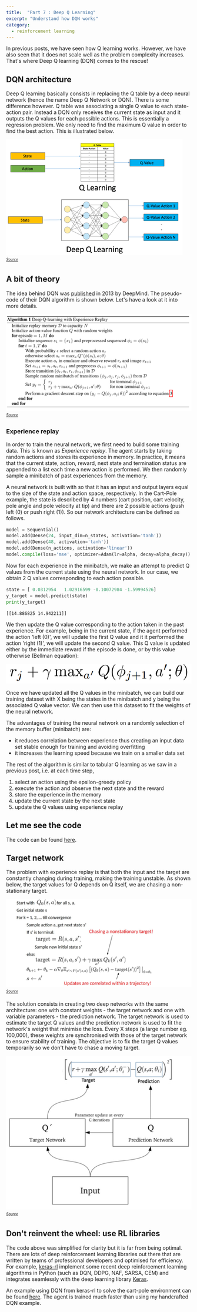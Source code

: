 ```yaml
---
title:  "Part 7 : Deep Q Learning"
excerpt: "Understand how DQN works"
category:
  - reinforcement learning
---
```


In previous posts, we have seen how Q learning works. However, we have also seen that it does not scale well as the problem complexity increases. That's where Deep Q learning (DQN) comes to the rescue!

## DQN architecture

Deep Q learning basically consists in replacing the Q table by a deep neural network (hence the name Deep Q Network or DQN). There is some difference however. Q table was associating a single Q value to each state-action pair. Instead a DQN only receives the current state as input and it outputs the Q values for each possible actions. This is essentially a regression problem. We only need to find the maximum Q value in order to find the best action. This is illustrated below.


![Q learning vs DQN](/assets/images/datamachinist/Q-learning_vs_DQN.png)
<sub><sup>*[Source](https://www.analyticsvidhya.com/blog/2019/04/introduction-deep-q-learning-python/)*</sup></sub>

## A bit of theory

The idea behind DQN was [published](https://arxiv.org/abs/1312.5602) in 2013 by DeepMind. The pseudo-code of their DQN algorithm is shown below. Let's have a look at it into more details.


![Q learning vs DQN](/assets/images/datamachinist/DQN_algo.png)
<sub><sup>*[Source](https://arxiv.org/abs/1312.5602)*</sup></sub>

### Experience replay

In order to train the neural network, we first need to build some training data. This is known as *Experience replay*. The agent starts by taking random actions and stores its experience in memory. In practice, it means that the current state, action, reward, next state and termination status are appended to a list each time a new action is performed. We then randomly sample a minibatch of past experiences from the memory.

A neural network is built with so that it has an input and output layers equal to the size of the state and action space, respectively. In the Cart-Pole example, the state is described by 4 numbers (cart position, cart velocity, pole angle and pole velocity at tip) and there are 2 possible actions (push left (0) or push right (1)). So our network architecture can be defined as follows.

```python
model = Sequential()
model.add(Dense(24, input_dim=n_states, activation='tanh'))
model.add(Dense(48, activation='tanh'))
model.add(Dense(n_actions, activation='linear'))
model.compile(loss='mse', optimizer=Adam(lr=alpha, decay=alpha_decay))
```

Now for each experience in the minibatch, we make an attempt to predict Q values from the current state using the neural network. In our case, we obtain 2 Q values corresponding to each action possible.

```python
state = [ 0.0312954   1.02916599 -0.10072984 -1.59994526]
y_target = model.predict(state)
print(y_target)
```

```bash
[[14.886825 14.942211]]  
```

We then update the Q value corresponding to the action taken in the past experience. For example, being in the current state, if the agent performed the action 'left (0)', we will update the first Q value and it it performed the action 'right (1)', we will update the second Q value. This Q value is updated either by the immediate reward if the episode is done, or by this value otherwise (Bellman equation):


![bellman](/assets/images/datamachinist/Selection_015.png)

Once we have updated all the Q values in the minibatch, we can build our training dataset with X being the states in the minibatch and y being the associated Q value vector. We can then use this dataset to fit the weights of the neural network.

The advantages of training the neural network on a randomly selection of the memory buffer (minibatch) are:
- it reduces correlation between experience thus creating an input data set stable enough for training and avoiding overfitting
- it increases the learning speed because we train on a smaller data set

The rest of the algorithm is similar to tabular Q learning as we saw in a previous post, i.e. at each time step, 
1. select an action using the epsilon-greedy policy
2. execute the action and observe the next state and the reward
3. store the experience in the memory
4. update the current state by the next state
5. update the Q values using experience replay

## Let me see the code

The code can be found [here](https://github.com/PierreExeter/DQN_cartpole).

## Target network

The problem with experience replay is that both the input and the target are constantly changing during training, making the training unstable. As shown below, the target values for Q depends on Q itself, we are chasing a non-stationary target.


![target network](/assets/images/datamachinist/target_network.png)
<sub><sup>*[Source](https://www.analyticsvidhya.com/blog/2019/04/introduction-deep-q-learning-python/)*</sup></sub>

The solution consists in creating two deep networks with the same architecture: one with constant weights - the target network and one with variable parameters - the prediction network. The target network is used to estimate the target Q values and the prediction network is used to fit the network's weight that minimise the loss. Every X steps (a large number eg. 100,000), these weights are synchronised with those of the target network to ensure stability of training. The objective is to fix the target Q values temporarily so we don't have to chase a moving target.


![target network](/assets/images/datamachinist/target_network2.png)
<sub><sup>*[Source](https://www.analyticsvidhya.com/blog/2019/04/introduction-deep-q-learning-python/)*</sup></sub>

## Don't reinvent the wheel: use RL libraries

The code above was simplified for clarity but it is far from being optimal. There are lots of deep reinforcement learning libraries out there that are written by teams of professional developers and optimised for efficiency. For example, [keras-rl](https://github.com/keras-rl/keras-rl) implement some recent deep reinforcement learning algorithms in Python (such as DQN, DDPG, NAF, SARSA, CEM) and integrates seamlessly with the deep learning library [Keras](https://keras.io/). 

An example using DQN from keras-rl to solve the cart-pole environment can be found [here](https://github.com/PierreExeter/DQN_cartpole). The agent is trained much faster than using my handcrafted DQN example.